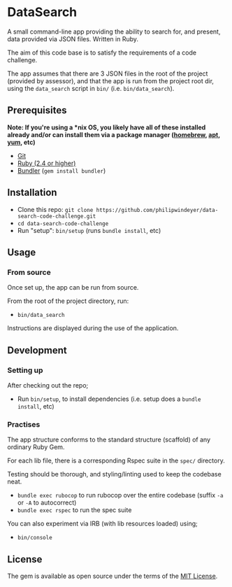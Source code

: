 # DataSearch

A small command-line app providing the ability to search for, and present, data provided via JSON files. Written in Ruby.

The aim of this code base is to satisfy the requirements of a code challenge.

The app assumes that there are 3 JSON files in the root of the project (provided by assessor), and that the app is run from the project root dir, using the `data_search` script in `bin/` (i.e. `bin/data_search`).

## Prerequisites

**Note: If you're using a \*nix OS, you likely have all of these installed already and/or can install them via a package manager ([homebrew](https://brew.sh/), [apt](https://packages.debian.org/search?keywords=apt), [yum](http://yum.baseurl.org/), etc)**

- [Git](https://git-scm.com/)
- [Ruby (2.4 or higher)](https://www.ruby-lang.org/en)
- [Bundler](https://bundler.io/) (`gem install bundler`)

## Installation

- Clone this repo: `git clone https://github.com/philipwindeyer/data-search-code-challenge.git`
- `cd data-search-code-challenge`
- Run "setup": `bin/setup` (runs `bundle install`, etc)

## Usage

### From source

Once set up, the app can be run from source.

From the root of the project directory, run:

- `bin/data_search`

Instructions are displayed during the use of the application.

## Development

### Setting up

After checking out the repo;

- Run `bin/setup`, to install dependencies (i.e. setup does a `bundle install`, etc)

### Practises

The app structure conforms to the standard structure (scaffold) of any ordinary Ruby Gem.

For each lib file, there is a corresponding Rspec suite in the `spec/` directory.

Testing should be thorough, and styling/linting used to keep the codebase neat.

- `bundle exec rubocop` to run rubocop over the entire codebase (suffix `-a` or `-A` to autocorrect)
- `bundle exec rspec` to run the spec suite

You can also experiment via IRB (with lib resources loaded) using;

- `bin/console`

## License

The gem is available as open source under the terms of the [MIT License](https://opensource.org/licenses/MIT).
